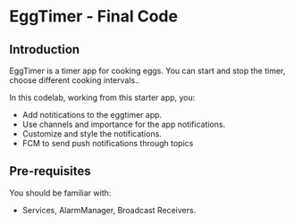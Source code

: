 EggTimer - Final Code 
============================================================================

Introduction
------------

EggTimer is a timer app for cooking eggs.
You can start and stop the timer, choose different cooking intervals.. 

In this codelab, working from this starter app, you:

* Add notitications to the eggtimer app.
* Use channels and importance for the app notifications. 
* Customize and style the notifications.
* FCM to send push notifications through topics


Pre-requisites
--------------

You should be familiar with:

* Services, AlarmManager, Broadcast Receivers.


